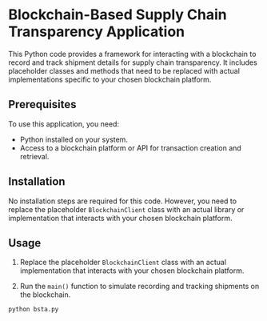 # Blockchain-Based Supply Chain Transparency Application

This Python code provides a framework for interacting with a blockchain to record and track shipment details for supply chain transparency. It includes placeholder classes and methods that need to be replaced with actual implementations specific to your chosen blockchain platform.

## Prerequisites

To use this application, you need:

- Python installed on your system.
- Access to a blockchain platform or API for transaction creation and retrieval.

## Installation

No installation steps are required for this code. However, you need to replace the placeholder `BlockchainClient` class with an actual library or implementation that interacts with your chosen blockchain platform.

## Usage

1. Replace the placeholder `BlockchainClient` class with an actual implementation that interacts with your chosen blockchain platform.

2. Run the `main()` function to simulate recording and tracking shipments on the blockchain.

```bash
python bsta.py
